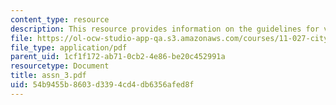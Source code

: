 ```yaml
---
content_type: resource
description: This resource provides information on the guidelines for various exercises.
file: https://ol-ocw-studio-app-qa.s3.amazonaws.com/courses/11-027-city-to-city-comparing-researching-and-writing-about-cities-spring-2006/54b9455b8603d3394cd4db6356afed8f_assn_3.pdf
file_type: application/pdf
parent_uid: 1cf1f172-ab71-0cb2-4e86-be20c452991a
resourcetype: Document
title: assn_3.pdf
uid: 54b9455b-8603-d339-4cd4-db6356afed8f
---
```

